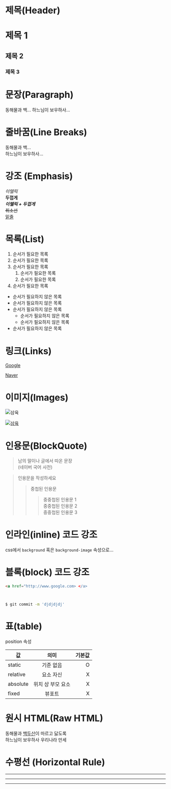 # 제목(Header)

# 제목 1
## 제목 2
### 제목 3

# 문장(Paragraph)
동해물과 백...
하느님이 보우하사...

# 줄바꿈(Line Breaks)
동해물과 백...<br/>
하느님이 보우하사...

# 강조 (Emphasis)
_이텔릭_<br/>
**두껍게**  
**_이텔릭 + 두껍게_**  
~~취소선~~  
<u> 밑줄 </u>

# 목록(List)

1. 순서가 필요한 목록  
1. 순서가 필요한 목록
1. 순서가 필요한 목록
    1. 순서가 필요한 목록
    1. 순서가 필요한 목록
1. 순서가 필요한 목록

- 순서가 필요하지 않은 목록
- 순서가 필요하지 않은 목록
- 순서가 필요하지 않은 목록
    - 순서가 필요하지 않은 목록
    - 순서가 필요하지 않은 목록
- 순서가 필요하지 않은 목록

# 링크(Links)

[Google](http://google.com0)

[Naver](http://naver.com "naver로 이동")

# 이미지(Images)

![삼육](https://www.syu.ac.kr/wp-content/themes/syu-main/images/logo/logo.png)

[![삼육](https://www.syu.ac.kr/wp-content/themes/syu-main/images/logo/logo.png)](https://www.syu.ac.kr/eclass-introduction-home/?Go=)

# 인용문(BlockQuote)
> 남의 말이나 글에서 따온 문장  
> (네이버 국어 사전)

> 인용문을 작성하세요  
>>중첩된 인용문  
>>> 중중첩된 인용문 1   
>>> 중중첩된 인용문 2  
>>> 중중첩된 인용문 3  

# 인라인(inline) 코드 강조

css에서 `background` 혹은 `background-image` 속성으로...

# 블록(block) 코드 강조 

```html
<a href="http://www.google.com> </a>
```

```css

```

```javascript

```

```bash
$ git commit -m 'djdjdjdj'
```

# 표(table)

position 속성

값 | 의미 | 기본값
--|:--:|--:
static | 기준 없음 | O
relative | 요소 자신 | X
absolute | 위치 상 부모 요소 | X
fixed | 뷰포트 | X

# 원시 HTML(Raw HTML)

동해물과 <span style="text-decoration: underline">백두산</span>이 마르고 닳도록<br/>
하느님이 보우하사 우리나라 만세

# 수평선 (Horizontal Rule)

---

***

___